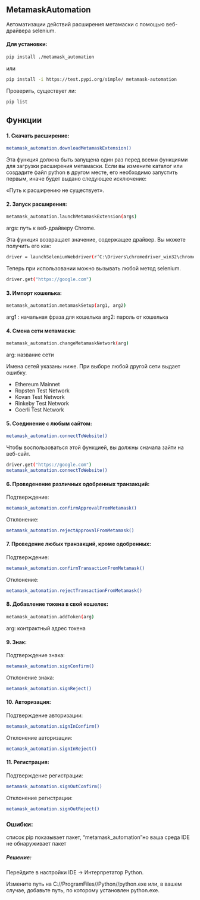 
## MetamaskAutomation
 Автоматизации действий расширения метамаски с помощью веб-драйвера selenium.

#### Для установки:

```sh
pip install ./metamask_automation
```
или
```sh
pip install -i https://test.pypi.org/simple/ metamask-automation
```
Проверить, существует ли:
```sh
pip list
```

## Функции

#### 1. Скачать расширение:

```sh
metamask_automation.downloadMetamaskExtension()
```
Эта функция должна быть запущена один раз перед всеми функциями для загрузки расширения метамаски. Если вы измените каталог или создадите файл python в другом месте, его необходимо запустить первым, иначе будет выдано следующее исключение:

«Путь к расширению не существует».

#### 2. Запуск расширения:
```sh
metamask_automation.launchMetamaskExtension(args)
```
args: путь к веб-драйверу Chrome.

Эта функция возвращает значение, содержащее драйвер. Вы можете получить его как:
```sh
driver = launchSeleniumWebdriver(r‘C:\Drivers\chromedriver_win32\chromedriver.exe’)
```
Теперь при использовании можно вызывать любой метод selenium.

```sh
driver.get("https://google.com")
```
#### 3. Импорт кошелька:
```sh
metamask_automation.metamaskSetup(arg1, arg2)
```
arg1 : начальная фраза для кошелька
arg2: пароль от кошелька


#### 4. Смена сети метамаски:
```sh
metamask_automation.changeMetamaskNetwork(arg)
```
arg: название сети

Имена сетей указаны ниже. При выборе любой другой сети выдает ошибку.

- Ethereum Mainnet
- Ropsten Test Network
- Kovan Test Network
- Rinkeby Test Network
- Goerli Test Network

#### 5. Соединение с любым сайтом:
```sh
metamask_automation.connectToWebsite()
```

Чтобы воспользоваться этой функцией, вы должны сначала зайти на веб-сайт.
```sh
driver.get("https://google.com")
metamask_automation.connectToWebsite()
```

#### 6. Проведенение различных одобренных транзакций:

Подтверждение: 
```sh 
metamask_automation.confirmApprovalFromMetamask()
```

Отклонение: 
```sh 
metamask_automation.rejectApprovalFromMetamask()
```

#### 7. Проведение любых транзакций, кроме одобренных:

Подтверждение: 
```sh
metamask_automation.confirmTransactionFromMetamask()
```

Отклонение: 
```sh
metamask_automation.rejectTransactionFromMetamask()
```

#### 8. Добавление токена в свой кошелек:

```sh
metamask_automation.addToken(arg)
```
arg: контрактный адрес токена

#### 9. Знак:

Подтверждение знака: 
```sh
metamask_automation.signConfirm()
```
Отклонение знака: 
```sh
metamask_automation.signReject()
```

#### 10. Авторизация:

Подтверждение авторизации:
```sh
metamask_automation.signInConfirm()
```
Отклонение авторизации:
```sh
metamask_automation.signInReject()
```

#### 11. Регистрация:

Подтверждение регистрации:
```sh
metamask_automation.signOutConfirm()
```
Отклонение регистрации:
```sh
metamask_automation.signOutReject()
```


### Ошибки:

список pip показывает пакет, “metamask_automation”но ваша среда IDE не обнаруживает пакет

##### Решение:

Перейдите в настройки IDE -> Интерпретатор Python.

Измените путь на C://ProgramFiles//Python//python.exe или, в вашем случае, добавьте путь, по которому установлен python.exe.
